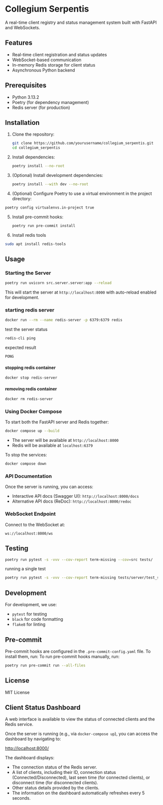 # Collegium Serpentis

A real-time client registry and status management system built with FastAPI and WebSockets.

## Features

- Real-time client registration and status updates
- WebSocket-based communication
- In-memory Redis storage for client status
- Asynchronous Python backend

## Prerequisites

- Python 3.13.2
- Poetry (for dependency management)
- Redis server (for production)

## Installation

1. Clone the repository:
   ```bash
   git clone https://github.com/yourusername/collegium_serpentis.git
   cd collegium_serpentis
   ```

2. Install dependencies:
   ```bash
   poetry install --no-root
   ```

3. (Optional) Install development dependencies:
   ```bash
   poetry install --with dev --no-root
   ```

4. (Optional) Configure Poetry to use a virtual environment in the project directory:
```bash
poetry config virtualenvs.in-project true
```

5. Install pre-commit hooks:
   ```bash
   poetry run pre-commit install
   ```

6. Install redis tools
```bash
sudo apt install redis-tools
```

## Usage

### Starting the Server

```bash
poetry run uvicorn src.server.server:app --reload
```

This will start the server at `http://localhost:8000` with auto-reload enabled for development.

### starting redis server
```bash
docker run --rm --name redis-server -p 6379:6379 redis
```
test the server status
```bash
redis-cli ping
```
expected result
```bash
PONG
```

#### stopping redis container
```bash
docker stop redis-server
```

#### removing redis container
```bash
docker rm redis-server
```

### Using Docker Compose

To start both the FastAPI server and Redis together:

```bash
docker compose up --build
```

- The server will be available at `http://localhost:8000`
- Redis will be available at `localhost:6379`

To stop the services:

```bash
docker compose down
```

### API Documentation

Once the server is running, you can access:

- Interactive API docs (Swagger UI): `http://localhost:8000/docs`
- Alternative API docs (ReDoc): `http://localhost:8000/redoc`

### WebSocket Endpoint

Connect to the WebSocket at:
```
ws://localhost:8000/ws
```

## Testing


```bash
poetry run pytest -s -vvv --cov-report term-missing --cov=src tests/
```
running a single test
```bash
poetry run pytest -s -vvv --cov-report term-missing tests/server/test_server.py::TestWebSocketServer::test_websocket_connection
```

## Development

For development, we use:
- `pytest` for testing
- `black` for code formatting
- `flake8` for linting

## Pre-commit

Pre-commit hooks are configured in the `.pre-commit-config.yaml` file. To install them, run:
To run pre-commit hooks manually, run:

```bash
poetry run pre-commit run --all-files
```

## License

MIT License

## Client Status Dashboard

A web interface is available to view the status of connected clients and the Redis service.

Once the server is running (e.g., via `docker-compose up`), you can access the dashboard by navigating to:

[http://localhost:8000/](http://localhost:8000/)

The dashboard displays:
- The connection status of the Redis server.
- A list of clients, including their ID, connection status (Connected/Disconnected), last seen time (for connected clients), or disconnect time (for disconnected clients).
- Other status details provided by the clients.
- The information on the dashboard automatically refreshes every 5 seconds.